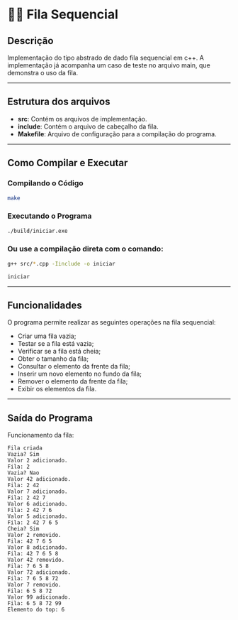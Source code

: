 # 👨‍💻 Fila Sequencial

## Descrição

Implementação do tipo abstrado de dado fila sequencial em c++. A implementação já acompanha um caso de teste no arquivo main, que demonstra o uso da fila.

---

## Estrutura dos arquivos

- **src**: Contém os arquivos de implementação.
- **include**: Contém o arquivo de cabeçalho da fila.
- **Makefile**: Arquivo de configuração para a compilação do programa.

---

## Como Compilar e Executar

### Compilando o Código

```bash
make
```

### Executando o Programa

```bash
./build/iniciar.exe
```

### Ou use a compilação direta com o comando:

```bash
g++ src/*.cpp -Iinclude -o iniciar

iniciar
```

---

## Funcionalidades

O programa permite realizar as seguintes operações na fila sequencial:

- Criar uma fila vazia;
- Testar se a fila está vazia;
- Verificar se a fila está cheia;
- Obter o tamanho da fila;
- Consultar o elemento da frente da fila;
- Inserir um novo elemento no fundo da fila;
- Remover o elemento da frente da fila;
- Exibir os elementos da fila.

---

## Saída do Programa

Funcionamento da fila:

```
Fila criada
Vazia? Sim
Valor 2 adicionado.
Fila: 2
Vazia? Nao
Valor 42 adicionado.
Fila: 2 42
Valor 7 adicionado.
Fila: 2 42 7
Valor 6 adicionado.
Fila: 2 42 7 6
Valor 5 adicionado.
Fila: 2 42 7 6 5
Cheia? Sim
Valor 2 removido.
Fila: 42 7 6 5
Valor 8 adicionado.
Fila: 42 7 6 5 8
Valor 42 removido.
Fila: 7 6 5 8
Valor 72 adicionado.
Fila: 7 6 5 8 72
Valor 7 removido.
Fila: 6 5 8 72
Valor 99 adicionado.
Fila: 6 5 8 72 99
Elemento do top: 6

```
